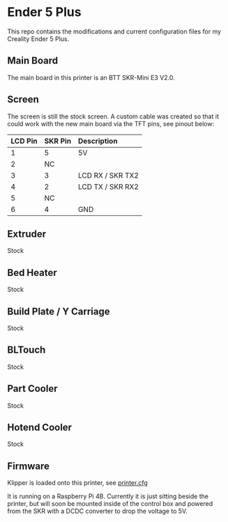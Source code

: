# Ender 5 Plus
This repo contains the modifications and current configuration files for my Creality Ender 5 Plus.

## Main Board
The main board in this printer is an BTT SKR-Mini E3 V2.0.

## Screen
The screen is still the stock screen. A custom cable was created so that it could work with the new main board via the TFT pins, see pinout below:

| LCD Pin | SKR Pin | Description        |
| ---     | :--     | :--                | 
| 1       | 5       | 5V                 | 
| 2       | NC      |                    | 
| 3       | 3       |  LCD RX / SKR TX2  | 
| 4       | 2       | LCD TX / SKR RX2   | 
| 5       | NC      |                    | 
| 6       | 4       | GND                | 

## Extruder
Stock

## Bed Heater
Stock

## Build Plate / Y Carriage
Stock

## BLTouch
Stock

## Part Cooler
Stock

## Hotend Cooler
Stock

## Firmware
Klipper is loaded onto this printer, see [printer.cfg](printer.cfg)

It is running on a Raspberry Pi 4B. Currently it is just sitting beside the printer, but will soon be mounted inside of the control box and powered from the SKR with a DCDC converter to drop the voltage to 5V.
